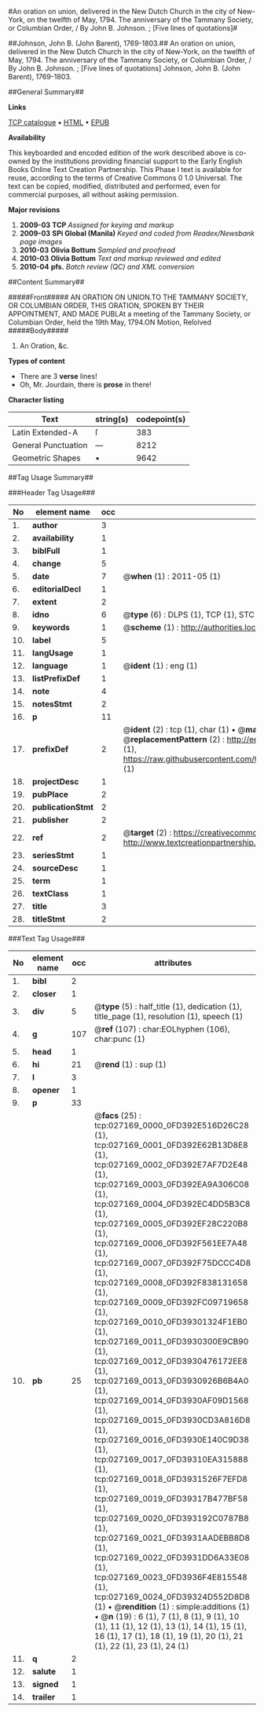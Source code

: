 #An oration on union, delivered in the New Dutch Church in the city of New-York, on the twelfth of May, 1794. The anniversary of the Tammany Society, or Columbian Order, / By John B. Johnson. ; [Five lines of quotations]#

##Johnson, John B. (John Barent), 1769-1803.##
An oration on union, delivered in the New Dutch Church in the city of New-York, on the twelfth of May, 1794. The anniversary of the Tammany Society, or Columbian Order, / By John B. Johnson. ; [Five lines of quotations]
Johnson, John B. (John Barent), 1769-1803.

##General Summary##

**Links**

[TCP catalogue](http://www.ota.ox.ac.uk/tcp/)  • 
[HTML](http://tei.it.ox.ac.uk/tcp/Texts-HTML/free/N20/N20687.html)  • 
[EPUB](http://tei.it.ox.ac.uk/tcp/Texts-EPUB/free/N20/N20687.epub)

**Availability**

This keyboarded and encoded edition of the
	       work described above is co-owned by the institutions
	       providing financial support to the Early English Books
	       Online Text Creation Partnership. This Phase I text is
	       available for reuse, according to the terms of Creative
	       Commons 0 1.0 Universal. The text can be copied,
	       modified, distributed and performed, even for
	       commercial purposes, all without asking permission.

**Major revisions**

1. __2009-03__ __TCP__ *Assigned for keying and markup*
1. __2009-03__ __SPi Global (Manila)__ *Keyed and coded from Readex/Newsbank page images*
1. __2010-03__ __Olivia Bottum__ *Sampled and proofread*
1. __2010-03__ __Olivia Bottum__ *Text and markup reviewed and edited*
1. __2010-04__ __pfs.__ *Batch review (QC) and XML conversion*

##Content Summary##

#####Front#####
AN ORATION ON UNION.TO THE TAMMANY SOCIETY, OR COLUMBIAN ORDER, THIS ORATION, SPOKEN BY THEIR APPOINTMENT, AND MADE PUBLAt a meeting of the Tammany Society, or Columbian Order, held the 19th May, 1794.ON Motion, Reſolved
#####Body#####

1. An Oration, &c.

**Types of content**

  * There are 3 **verse** lines!
  * Oh, Mr. Jourdain, there is **prose** in there!

**Character listing**


|Text|string(s)|codepoint(s)|
|---|---|---|
|Latin Extended-A|ſ|383|
|General Punctuation|—|8212|
|Geometric Shapes|▪|9642|

##Tag Usage Summary##

###Header Tag Usage###

|No|element name|occ|attributes|
|---|---|---|---|
|1.|__author__|3||
|2.|__availability__|1||
|3.|__biblFull__|1||
|4.|__change__|5||
|5.|__date__|7| @__when__ (1) : 2011-05 (1)|
|6.|__editorialDecl__|1||
|7.|__extent__|2||
|8.|__idno__|6| @__type__ (6) : DLPS (1), TCP (1), STC (1), NOTIS (1), IMAGE-SET (1), EVANS-CITATION (1)|
|9.|__keywords__|1| @__scheme__ (1) : http://authorities.loc.gov/ (1)|
|10.|__label__|5||
|11.|__langUsage__|1||
|12.|__language__|1| @__ident__ (1) : eng (1)|
|13.|__listPrefixDef__|1||
|14.|__note__|4||
|15.|__notesStmt__|2||
|16.|__p__|11||
|17.|__prefixDef__|2| @__ident__ (2) : tcp (1), char (1)  •  @__matchPattern__ (2) : ([0-9\-]+):([0-9IVX]+) (1), (.+) (1)  •  @__replacementPattern__ (2) : http://eebo.chadwyck.com/downloadtiff?vid=$1&page=$2 (1), https://raw.githubusercontent.com/textcreationpartnership/Texts/master/tcpchars.xml#$1 (1)|
|18.|__projectDesc__|1||
|19.|__pubPlace__|2||
|20.|__publicationStmt__|2||
|21.|__publisher__|2||
|22.|__ref__|2| @__target__ (2) : https://creativecommons.org/publicdomain/zero/1.0/ (1), http://www.textcreationpartnership.org/docs/. (1)|
|23.|__seriesStmt__|1||
|24.|__sourceDesc__|1||
|25.|__term__|1||
|26.|__textClass__|1||
|27.|__title__|3||
|28.|__titleStmt__|2||


###Text Tag Usage###

|No|element name|occ|attributes|
|---|---|---|---|
|1.|__bibl__|2||
|2.|__closer__|1||
|3.|__div__|5| @__type__ (5) : half_title (1), dedication (1), title_page (1), resolution (1), speech (1)|
|4.|__g__|107| @__ref__ (107) : char:EOLhyphen (106), char:punc (1)|
|5.|__head__|1||
|6.|__hi__|21| @__rend__ (1) : sup (1)|
|7.|__l__|3||
|8.|__opener__|1||
|9.|__p__|33||
|10.|__pb__|25| @__facs__ (25) : tcp:027169_0000_0FD392E516D26C28 (1), tcp:027169_0001_0FD392E62B13D8E8 (1), tcp:027169_0002_0FD392E7AF7D2E48 (1), tcp:027169_0003_0FD392EA9A306C08 (1), tcp:027169_0004_0FD392EC4DD5B3C8 (1), tcp:027169_0005_0FD392EF28C220B8 (1), tcp:027169_0006_0FD392F561EE7A48 (1), tcp:027169_0007_0FD392F75DCCC4D8 (1), tcp:027169_0008_0FD392F838131658 (1), tcp:027169_0009_0FD392FC09719658 (1), tcp:027169_0010_0FD39301324F1EB0 (1), tcp:027169_0011_0FD3930300E9CB90 (1), tcp:027169_0012_0FD3930476172EE8 (1), tcp:027169_0013_0FD3930926B6B4A0 (1), tcp:027169_0014_0FD3930AF09D1568 (1), tcp:027169_0015_0FD3930CD3A816D8 (1), tcp:027169_0016_0FD3930E140C9D38 (1), tcp:027169_0017_0FD39310EA315888 (1), tcp:027169_0018_0FD3931526F7EFD8 (1), tcp:027169_0019_0FD39317B477BF58 (1), tcp:027169_0020_0FD393192C0787B8 (1), tcp:027169_0021_0FD3931AADEBB8D8 (1), tcp:027169_0022_0FD3931DD6A33E08 (1), tcp:027169_0023_0FD3936F4E815548 (1), tcp:027169_0024_0FD39324D552D8D8 (1)  •  @__rendition__ (1) : simple:additions (1)  •  @__n__ (19) : 6 (1), 7 (1), 8 (1), 9 (1), 10 (1), 11 (1), 12 (1), 13 (1), 14 (1), 15 (1), 16 (1), 17 (1), 18 (1), 19 (1), 20 (1), 21 (1), 22 (1), 23 (1), 24 (1)|
|11.|__q__|2||
|12.|__salute__|1||
|13.|__signed__|1||
|14.|__trailer__|1||
